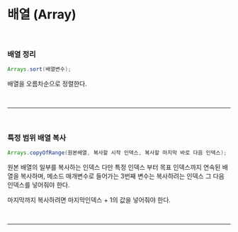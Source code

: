 # 배열 (Array)

</br>

### 배열 정리

```java
Arrays.sort(배열변수);
```

배열을 오름차순으로 정렬한다.

</br>

---

</br>

### 특정 범위 배열 복사

```java
Arrays.copyOfRange(원본배열, 복사할 시작 인덱스, 복사할 마지막 바로 다음 인덱스);
```

원본 배열의 일부를 복사하는 인덱스 다만 특정 인덱스 부터 목표 인덱스까지 연속된 배열을 복사하며, 메소드 매개변수로 들어가는 3번째 변수는 복사하려는 인덱스 그 다음 인덱스를 넣어줘야 한다. 

마지막까지 복사하려면 마지막인덱스 + 1의 값을 넣어줘야 한다.

</br>

------




